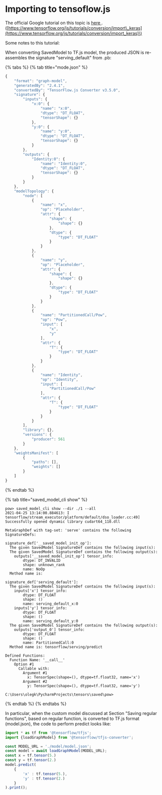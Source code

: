 # Importing to tensoflow.js

The official Google tutorial on this topic is [here ](https://www.tensorflow.org/js/tutorials/conversion/import_keras).\([https://www.tensorflow.org/js/tutorials/conversion/import\_keras](https://www.tensorflow.org/js/tutorials/conversion/import_keras)\)

Some notes to this tutorial:

When converting SavedModel to TF.js model, the produced JSON is re-assembles the signature "serving\_default" from .pb:

{% tabs %}
{% tab title="mode.json" %}
```javascript
{
    "format": "graph-model",
    "generatedBy": "2.4.1",
    "convertedBy": "TensorFlow.js Converter v3.5.0",
    "signature": {
        "inputs": {
            "x:0": {
                "name": "x:0",
                "dtype": "DT_FLOAT",
                "tensorShape": {}
            },
            "y:0": {
                "name": "y:0",
                "dtype": "DT_FLOAT",
                "tensorShape": {}
            }
        },
        "outputs": {
            "Identity:0": {
                "name": "Identity:0",
                "dtype": "DT_FLOAT",
                "tensorShape": {}
            }
        }
    },
    "modelTopology": {
        "node": [
            {
                "name": "x",
                "op": "Placeholder",
                "attr": {
                    "shape": {
                        "shape": {}
                    },
                    "dtype": {
                        "type": "DT_FLOAT"
                    }
                }
            },
            {
                "name": "y",
                "op": "Placeholder",
                "attr": {
                    "shape": {
                        "shape": {}
                    },
                    "dtype": {
                        "type": "DT_FLOAT"
                    }
                }
            },
            {
                "name": "PartitionedCall/Pow",
                "op": "Pow",
                "input": [
                    "x",
                    "y"
                ],
                "attr": {
                    "T": {
                        "type": "DT_FLOAT"
                    }
                }
            },
            {
                "name": "Identity",
                "op": "Identity",
                "input": [
                    "PartitionedCall/Pow"
                ],
                "attr": {
                    "T": {
                        "type": "DT_FLOAT"
                    }
                }
            }
        ],
        "library": {},
        "versions": {
            "producer": 561
        }
    },
    "weightsManifest": [
        {
            "paths": [],
            "weights": []
        }
    ]
}
```
{% endtab %}

{% tab title="saved\_model\_cli show" %}
```text
pow> saved_model_cli show --dir ./1 --all
2021-04-25 13:14:00.884613: I tensorflow/stream_executor/platform/default/dso_loader.cc:49] Successfully opened dynamic library cudart64_110.dll

MetaGraphDef with tag-set: 'serve' contains the following SignatureDefs:

signature_def['__saved_model_init_op']:
  The given SavedModel SignatureDef contains the following input(s):
  The given SavedModel SignatureDef contains the following output(s):
    outputs['__saved_model_init_op'] tensor_info:
        dtype: DT_INVALID
        shape: unknown_rank
        name: NoOp
  Method name is:

signature_def['serving_default']:
  The given SavedModel SignatureDef contains the following input(s):
    inputs['x'] tensor_info:
        dtype: DT_FLOAT
        shape: ()
        name: serving_default_x:0
    inputs['y'] tensor_info:
        dtype: DT_FLOAT
        shape: ()
        name: serving_default_y:0
  The given SavedModel SignatureDef contains the following output(s):
    outputs['output_0'] tensor_info:
        dtype: DT_FLOAT
        shape: ()
        name: PartitionedCall:0
  Method name is: tensorflow/serving/predict

Defined Functions:
  Function Name: '__call__'
    Option #1
      Callable with:
        Argument #1
          x: TensorSpec(shape=(), dtype=tf.float32, name='x')
        Argument #2
          y: TensorSpec(shape=(), dtype=tf.float32, name='y')

C:\Users\olegk\PycharmProjects\tensors\saved\pow>
```
{% endtab %}
{% endtabs %}

In particular, when the custom model discussed at Section "Saving regular functions", based on regular function, is converted to TF.js format \(model.json\), the code to perform predict looks like:

```javascript
import * as tf from '@tensorflow/tfjs';
import {loadGraphModel} from '@tensorflow/tfjs-converter';

const MODEL_URL = './model/model.json';
const model = await loadGraphModel(MODEL_URL);
const x = tf.tensor(5.)
const y = tf.tensor(2.)
model.predict(    
    { 
        'x' : tf.tensor(5.),
        'y' : tf.tensor(2.) 
    }
).print();
```







